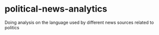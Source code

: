 # political-news-analytics
Doing analysis on the language used by different news sources related to politics
